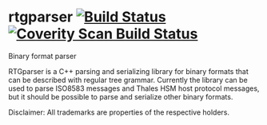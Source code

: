 # rtgparser [![Build Status](https://travis-ci.org/Shulyaka/rtgparser.svg?branch=master)](https://travis-ci.org/Shulyaka/rtgparser) [![Coverity Scan Build Status](https://scan.coverity.com/projects/11063/badge.svg)](https://scan.coverity.com/projects/shulyaka-rtgparser)
Binary format parser

RTGparser is a C++ parsing and serializing library for binary formats that can be described with regular tree grammar.
Currently the library can be used to parse ISO8583 messages and Thales HSM host protocol messages, but it should be possible to parse and serialize other binary formats.

Disclaimer:
All trademarks are properties of the respective holders.
